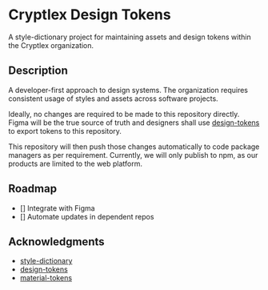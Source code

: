 # Cryptlex Design Tokens
A style-dictionary project for maintaining assets and design tokens within the Cryptlex organization.

## Description
A developer-first approach to design systems. The organization requires consistent usage of styles and assets across software projects.

Ideally, no changes are required to be made to this repository directly. Figma will be the true source of truth and designers shall use [design-tokens](https://github.com/lukasoppermann/design-tokens) to export tokens to this repository.

This repository will then push those changes automatically to code package managers as per requirement. Currently, we will only publish to npm, as our products are limited to the web platform.

## Roadmap
- [] Integrate with Figma
- [] Automate updates in dependent repos

## Acknowledgments
* [style-dictionary](https://github.com/amzn/style-dictionary)
* [design-tokens](https://github.com/lukasoppermann/design-tokens)
* [material-tokens](https://github.com/material-foundation/material-tokens)

